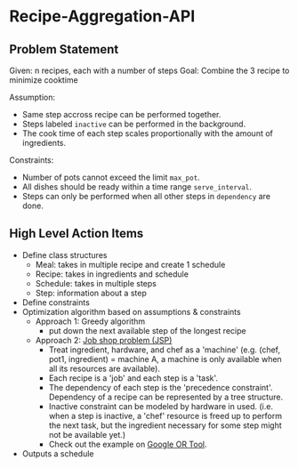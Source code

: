 # Recipe-Aggregation-API

## Problem Statement

Given: n recipes, each with a number of steps
Goal: Combine the 3 recipe to minimize cooktime

Assumption:

- Same step accross recipe can be performed together.
- Steps labeled `inactive` can be performed in the background.
- The cook time of each step scales proportionally with the amount of ingredients.

Constraints:

- Number of pots cannot exceed the limit `max_pot`.
- All dishes should be ready within a time range `serve_interval`.
- Steps can only be performed when all other steps in `dependency` are done.

## High Level Action Items

- Define class structures
  - Meal: takes in multiple recipe and create 1 schedule
  - Recipe: takes in ingredients and schedule
  - Schedule: takes in multiple steps
  - Step: information about a step
- Define constraints
- Optimization algorithm based on assumptions & constraints
  - Approach 1: Greedy algorithm
    - put down the next available step of the longest recipe
  - Approach 2: [Job shop problem (JSP)](https://en.wikipedia.org/wiki/Job-shop_scheduling)
    - Treat ingredient, hardware, and chef as a 'machine' (e.g. (chef, pot1, ingredient) = machine A, a machine is only available when all its resources are available).
    - Each recipe is a 'job' and each step is a 'task'.
    - The dependency of each step is the 'precedence constraint'. Dependency of a recipe can be represented by a tree structure.
    - Inactive constraint can be modeled by hardware in used. (i.e. when a step is inactive, a 'chef' resource is freed up to perform the next task, but the ingredient necessary for some step might not be available yet.)
    - Check out the example on [Google OR Tool](https://developers.google.com/optimization/scheduling/job_shop).
- Outputs a schedule
